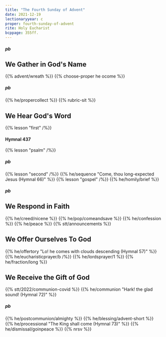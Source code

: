 ```yaml
---
title: "The Fourth Sunday of Advent"
date: 2021-12-19
lectionaryyear: c
proper: fourth-sunday-of-advent
rite: Holy Eucharist
bcppage: 355ff.
---
```


##### pb
## We Gather in God's Name
{{% advent/wreath %}}
{{% choose-proper he ocome %}}
##### pb
{{% he/propercollect %}}
{{% rubric-sit %}}

## We Hear God's Word
{{% lesson "first" /%}}
#### Hymnal 437
{{% lesson "psalm" /%}}
##### pb
{{% lesson "second" /%}}
{{% he/sequence "Come, thou long-expected Jesus (Hymnal 66)" %}}
{{% lesson "gospel" /%}}
{{% he/homily/brief %}}

##### pb
## We Respond in Faith
{{% he/creed/nicene %}}
{{% he/pop/comeandsave %}}
{{% he/confession %}}
{{% he/peace %}}
{{% stt/announcements %}}

## We Offer Ourselves To God
{{% he/offertory "Lo! he comes with clouds descending (Hymnal 57)" %}}
{{% he/eucharisticprayer/b /%}}
{{% he/lordsprayer/1 %}}
{{% he/fraction/long %}}

## We Receive the Gift of God
{{% stt/2022/communion-covid %}}
{{% he/communion "Hark! the glad sound! (Hymnal 72)" %}}
##### pb
{{% he/postcommunion/almighty %}}
{{% he/blessing/advent-short %}}
{{% he/processional "The King shall come (Hymnal 73)" %}}
{{% he/dismissal/goinpeace %}}
{{% nrsv %}}
